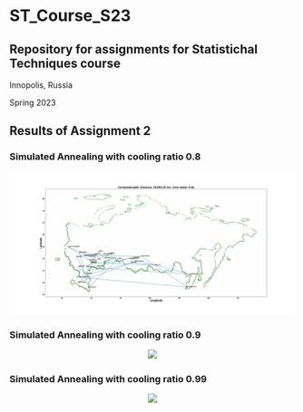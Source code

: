 # ST_Course_S23
Repository for assignments for Statistichal Techniques course
----
Innopolis, Russia

Spring 2023

## Results of Assignment 2
### Simulated Annealing with cooling ratio **0.8**
<p align = "center">
  <img src = "gifs/SA_fast.gif">
</p>

### Simulated Annealing with cooling ratio **0.9**
<p align = "center">
  <img src = "gifs/SA_mid.gif">
</p>

### Simulated Annealing with cooling ratio **0.99**
<p align = "center">
  <img src = "gifs/SA_slow.gif">
</p>
